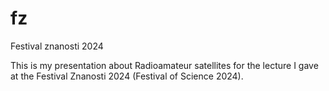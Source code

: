 # fz
Festival znanosti 2024

This is my presentation about Radioamateur satellites for the lecture I gave at the Festival Znanosti 2024 (Festival of Science 2024).
